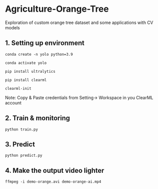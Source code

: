 # Agriculture-Orange-Tree
Exploration of custom orange tree dataset and some applications with CV models


## 1. Setting up environment

`conda create -n yolo python=3.9`

`conda activate yolo`

`pip install ultralytics`

`pip install clearml`

`clearml-init`

Note: Copy & Paste credentials from Setting-> Workspace in you ClearML account

## 2. Train & monitoring

`python train.py`

## 3. Predict

`python predict.py`

## 4. Make the output video lighter 

`ffmpeg -i demo-orange.avi demo-orange-ai.mp4`